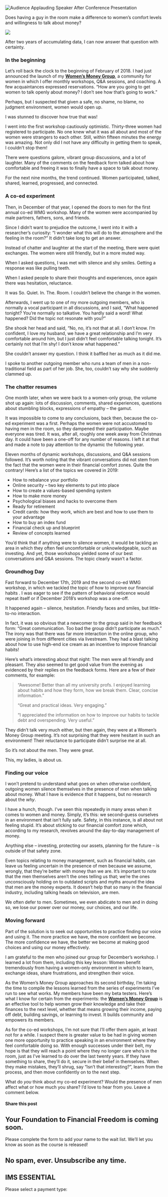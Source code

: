 ![Audience Applauding Speaker After Conference Presentation](https://yourfinanciallaunchpad.com/wp-content/uploads/elementor/thumbs/Events-image-scaled-qdc6cnxt0dgvd1q50bo5tdi1fz68bk0t8wtuk2dwnc.jpg "Audience Applauding Speaker After Conference Presentation")

Does having a guy in the room make a difference to women’s comfort levels and willingness to talk about money?

![](http://yflmainprod.wpengine.com/wp-content/uploads/2019/12/Events-image-300x200.jpg)

After two years of accumulating data, I can now answer that question with certainty.

### In the beginning

Let’s roll back the clock to the beginning of February of 2018. I had just announced the launch of my **[Women’s Money Group](https://yflmainprod.wpengine.com/womens-money-group/)**, a community for women in which I offer monthly workshops, Q&A sessions, and coaching. A few acquaintances expressed reservations. “How are you going to get women to talk openly about money? I don’t see how that’s going to work.”

Perhaps, but I suspected that given a safe, no shame, no blame, no judgment environment, women would open up.

I was stunned to discover how true that was!

I went into the first workshop cautiously optimistic. Thirty-three women had registered to participate. No one knew what it was all about and most of the women were strangers to each other. Still, within fifteen minutes the energy was amazing. Not only did I not have any difficulty in getting them to speak, I couldn’t stop them!

There were questions galore, vibrant group discussions, and a lot of laughter. Many of the comments on the feedback form talked about how comfortable and freeing it was to finally have a space to talk about money.

For the next nine months, the trend continued. Women participated, talked, shared, learned, progressed, and connected.

### A co-ed experiment

Then, in December of that year, I opened the doors to men for the first annual co-ed WMG workshop. Many of the women were accompanied by male partners, fathers, sons, and friends.

Since I didn’t want to prejudice the outcome, I went into it with a researcher’s curiosity: “I wonder what this will do to the atmosphere and the feeling in the room?” It didn’t take long to get an answer.

Instead of chatter and laughter at the start of the meeting, there were quiet exchanges. The women were still friendly, but in a more muted way.

When I asked questions, I was met with silence and shy smiles. Getting a response was like pulling teeth.

When I asked people to share their thoughts and experiences, once again there was hesitation, reluctance.

It was So. Quiet. In. The. Room. I couldn’t believe the change in the women.

Afterwards, I went up to one of my more outgoing members, who is normally a vocal participant in all discussions, and I said, “What happened tonight? You’re normally so talkative. You hardly said a word! What happened? Did the topic not resonate with you?”

She shook her head and said, “No, no, it’s not that at all. I don’t know. I’m confident, I love my husband, we have a great relationship and I’m very comfortable around him, but I just didn’t feel comfortable talking tonight. It’s certainly not that I’m shy! I don’t know what happened.”

She couldn’t answer my question. I think it baffled her as much as it did me.

I spoke to another outgoing member who runs a team of men in a non-traditional field as part of her job. She, too, couldn’t say why she suddenly clammed up.

### The chatter resumes

One month later, when we were back to a women-only group, the volume shot up again: lots of discussion, comments, shared experiences, questions about stumbling blocks, expressions of empathy – the gamut.

It was impossible to come to any conclusions, back then, because the co-ed experiment was a first. Perhaps the women were not accustomed to having men in the room, so they dampened their participation. Maybe everyone was tired. It was, after all, roughly one week away from Christmas day. It could have been a one-off for any number of reasons. I left it at that and made a note to pay attention to the dynamic the following year.

Eleven months of dynamic workshops, discussions, and Q&A sessions followed. It’s worth noting that the vibrant conversations did not stem from the fact that the women were in their financial comfort zones. Quite the contrary! Here’s a list of the topics we covered in 2019:

- How to rebalance your portfolio
- Online security – two key elements to put into place
- How to create a values-based spending system
- How to make more money
- Psychological biases and hacks to overcome them
- Ready for retirement
- Credit cards: how they work, which are best and how to use them to your advantage
- How to buy an index fund
- Financial check up and blueprint
- Review of concepts learned

You’d think that if anything were to silence women, it would be tackling an area in which they often feel uncomfortable or unknowledgeable, such as investing. And yet, those workshops yielded some of our best conversations and Q&A sessions. The topic clearly wasn’t a factor.

### Groundhog Day

Fast forward to December 17th, 2019 and the second co-ed WMG workshop, in which we tackled the topic of how to improve our financial habits . I was eager to see if the pattern of behavioral reticence would repeat itself or if December 2018’s workshop was a one-off.

It happened again – silence, hesitation. Friendly faces and smiles, but little-to-no interaction.

In fact, it was so obvious that a newcomer to the group said in her feedback form: “Great communication. Too bad the group didn’t participate as much.” The irony was that there was far more interaction in the online group, who were joining in from different cities via livestream. They had a blast talking about how to use high-end ice cream as an incentive to improve financial habits!

Here’s what’s interesting about that night: The men were all friendly and pleasant. They also seemed to get good value from the evening as evidenced by their replies on the feedback forms. Here are a few of their comments, for example:

> “Awesome! Better than all my university profs. I enjoyed learning about habits and how they form, how we break them. Clear, concise information.”
> 
> “Great and practical ideas. Very engaging.”
> 
> “I appreciated the information on how to improve our habits to tackle debt and overspending. Very useful.”

They didn’t talk very much either, but then again, they were at a Women’s Money Group meeting. It’s not surprising that they were hesitant in such an environment! Their reluctance to participate didn’t surprise me at all.

So it’s not about the men. They were great.

This, my ladies, is about us.

### Finding our voice

I won’t pretend to understand what goes on when otherwise confident, outgoing women silence themselves in the presence of men when talking about money. What I have is evidence *that* it happens, but no research about the *why*.

I have a hunch, though. I’ve seen this repeatedly in many areas when it comes to women and money. Simply, it’s this: we second-guess ourselves in an environment that isn’t fully safe. Safety, in this instance, is all about not feeling stupid. It’s about sticking to our financial comfort zone which, according to my research, revolves around the day-to-day management of money.

Anything else – investing, protecting our assets, planning for the future – is outside of that safety zone.

Even topics relating to money management, such as financial habits, can leave us feeling uncertain in the presence of men because we assume, wrongly, that they’re better with money than we are. It’s important to note that the men themselves aren’t the ones telling us that; we’re the ones unconsciously holding on to outdated scripts and myths around the idea that men are the money experts. It doesn’t help that so many in the financial industry, including talking heads on television, are men.

We often defer to men. Sometimes, we even abdicate to men and in doing so, we lose our power over our money, our choices, and our life.

### Moving forward

Part of the solution is to seek out opportunities to practice finding our voice and using it. The more practice we have, the more confident we become. The more confidence we have, the better we become at making good choices and using our money effectively.

I am grateful to the men who joined our group for December’s workshop. I learned a lot from them, including this key lesson: Women benefit tremendously from having a women-only environment in which to learn, exchange ideas, share frustrations, and strengthen their voice.

As the Women’s Money Group approaches its second birthday, I’m taking the time to compile the lessons learned from the series of experiments I’ve run to see what works. My members have been my beta testers. Here’s what I know for certain from the experiments: the **[Women’s Money Group](https://yflmainprod.wpengine.com/womens-money-group/)** is an effective tool to help women grow their knowledge and take their finances to the next level, whether that means growing their income, paying off debt, building savings, or learning to invest. It builds community and empowers its members.

As for the co-ed workshops, I’m not sure that I’ll offer them again, at least not for a while. I suspect there is greater value to be had in giving women one more opportunity to practice speaking in an environment where they feel comfortable doing so. With enough successes under their belt, my hope is that they will reach a point where they no longer care who’s in the room, just as I’ve learned to do over the last twenty years. If they have something to share, they’ll do it, secure in their belief in themselves. When they make mistakes, they’ll shrug, say “Isn’t that interesting?”, learn from the process, and then move confidently on to the next step.

What do *you* think about my co-ed experiment? Would the presence of men affect what or how much you share? I’d love to hear from you. Leave a comment below.

#### Share this post

## Your Foundation to Financial Freedom is coming soon.

Please complete the form to add your name to the wait list. We’ll let you know as soon as the course is released!

## No spam, ever. Unsubscribe any time.

## IMS ESSENTIAL

Please select a payment type: